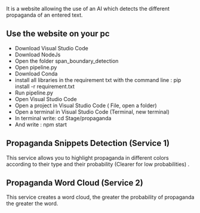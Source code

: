 It is a website allowing the use of an AI which detects the different propaganda of an entered text.

## Use the website on your pc
  * Download Visual Studio Code
  * Download NodeJs
  * Open the folder span_boundary_detection
  * Open pipeline.py
  * Download Conda
  * install all libraries in the requirement txt with the command line : pip install -r requirement.txt
  * Run pipeline.py
  * Open Visual Studio Code
  * Open a project in Visual Studio Code ( File, open a folder)
  * Open a terminal in Visual Studio Code  (Terminal, new terminal)
  * In terminal write: cd Stage/propaganda
  * And write : npm start

## Propaganda Snippets Detection (Service 1)
   This service allows you to highlight propaganda in different colors according to their type and their probability (Clearer for low probabilities) .
   
## Propaganda Word Cloud (Service 2)
   This service creates a word cloud, the greater the probability of propaganda the greater the word.
    

